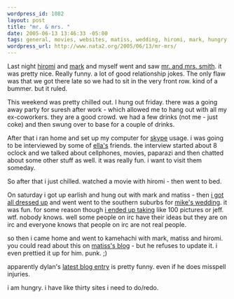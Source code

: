 ```yaml
--- 
wordpress_id: 1082
layout: post
title: "mr. & mrs. "
date: 2005-06-13 13:46:33 -05:00
tags: general, movies, websites, matiss, wedding, hiromi, mark, hungry
wordpress_url: http://www.nata2.org/2005/06/13/mr-mrs/
---
```

Last night <a href="http://hirominakazawa.com">hiromi</a> and <a href="http://markhayward.net">mark</a> and myself went and saw <a href="http://www.google.com/reviews?cid=be0c0c100078b7b9&oi=showtimes&fq=mr.+and+mrs+smith">mr. and mrs. smith</a>. it was pretty nice. Really funny. a lot of good relationship jokes. The only flaw was that we got there late so we had to sit in the very front row. kind of a bummer. but it ruled. 

This weekend was pretty chilled out. I hung out friday. there was a going away party for suresh after work - which allowed me to hang out with all my ex-coworkers. they are a good crowd.  we had a few drinks (not me - just coke) and then swung over to base for a couple of drinks.  

After that i ran home and set up my computer for <a href="http://skype.com/">skype</a> usage. i was going to be interviewed by some of <a href="http://yaplog.jp/kalimay/">ella's</a> friends. the interview started about 8 oclock and we talked about cellphones, movies, paparazi and then chatted about some other stuff as well. it was really fun. i want to visit them someday. 

So after that i just chilled. watched a movie with hiromi - then went to bed. 

On saturday i got up earlish and hung out with mark and matiss - then <a href="http://nata2.info/pictures/misc/phone_camera/nokia_7610/120620051848/Nokia7610%28207%29.jpg">i got all dressed up</a> and went went to the southern suburbs for <a href="http://mikecompton.com/blog/2005/06/12/introducing-mr-mrs-michael-compton">mike's wedding</a>. it was fun. for some reason though <a href="http://nata2.info/?path=pictures%2Fevents%2F2005%3A06%3A11_Mikes_wedding">i ended up taking</a> like 100 pictures or jeff. wtf. nobody knows. well some people on irc have their ideas but they are on irc and everyone knows that people on irc are not real people.  

so then i came home and went to kamehachi with mark, matiss and hiromi. you could read about this on <a href="http://therats.org/">matiss's blog</a> - but he refuses to update it. i even prettied it up for him.  punk. ;)

apparently dylan's <a href="http://www.dylanreed.org/2005/06/08/injuies">latest blog entry</a> is pretty funny. even if he does misspell injuries. 

i am hungry.  i have like thirty sites i need to do/redo. 

